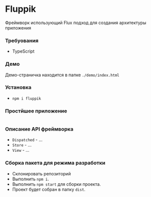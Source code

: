 # Fluppik

Фреймворк использующий Flux подход для создания архитектуры приложения

### Требуования

- TypeScript

### Демо

Демо-страничка находится в папке `./demo/index.html`

### Установка

- `npm i fluppik`

### Простйшее приложение

```typescript

```

### Описание API фреймворка

* `Dispatched` - ...
* `Store` - ...
* `View` - ...

### Сборка пакета для режима разработки

- Склонировать репозиторий
- Выполнить `npm i`.
- Выполнить `npm start` для сборки проекта.
- Проект будет собран в папку `dist`. 
